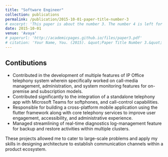 ```yaml
---
title: "Software Engineer"
collection: publications
permalink: /publication/2015-10-01-paper-title-number-3
# excerpt: 'This paper is about the number 3. The number 4 is left for future work.'
date: 2015-10-01
venue: 'Avaya'
# paperurl: 'http://academicpages.github.io/files/paper3.pdf'
# citation: 'Your Name, You. (2015). &quot;Paper Title Number 3.&quot; <i>Journal 1</i>. 1(3).'
---
```


## Contibutions
* Contributed in the development of multiple features of IP Office telephony system wherein specifically worked on call-media management, administration, and system monitoring features for on-premise and subscription models. 
* Contributed significantly to the integration of a standalone telephony app with Microsoft Teams for softphones, and call-control capabilities.
* Responsible for building a cross-platform mobile application using the flutter framework along with core telephony services to improve user engagement, accessibility, and administrative experience. 
* Managed streamlining of real-time diagnostics log-management feature for backup and restore activities within multiple clusters.

These projects allowed me to cater to large-scale problems and apply my skills in designing architecture to establish communication channels within a product ecosystem.

<!-- [Download paper here](http://academicpages.github.io/files/paper3.pdf) -->

<!-- 
title: ""
collection: talks
type: "Avaya"
permalink: /experience/2014-03-01-talk-3
venue: "Pune, India"
date: 2020-07-20
date2: 2022-07-08
# location: "2020-07-20 -  2022-07-08"
--- -->
